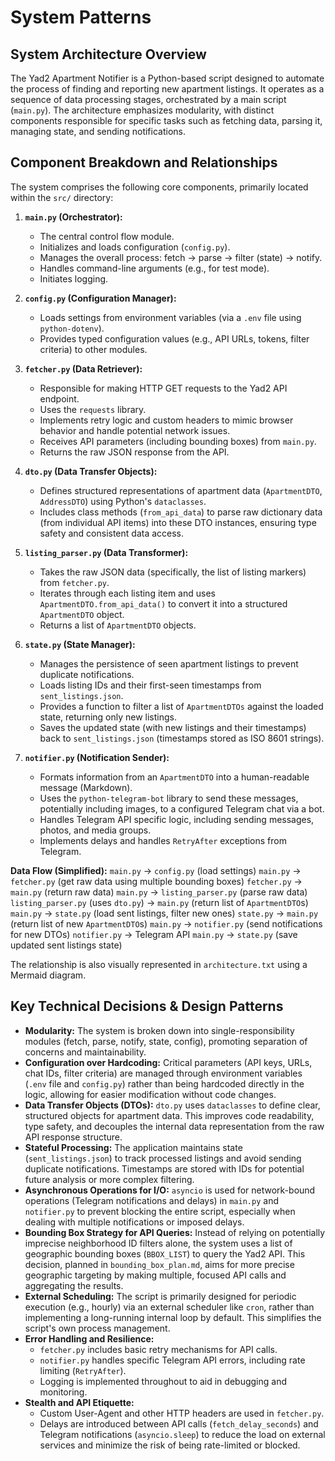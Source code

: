 # System Patterns

## System Architecture Overview

The Yad2 Apartment Notifier is a Python-based script designed to automate the process of finding and reporting new apartment listings. It operates as a sequence of data processing stages, orchestrated by a main script (`main.py`). The architecture emphasizes modularity, with distinct components responsible for specific tasks such as fetching data, parsing it, managing state, and sending notifications.

## Component Breakdown and Relationships

The system comprises the following core components, primarily located within the `src/` directory:

1.  **`main.py` (Orchestrator):**
    *   The central control flow module.
    *   Initializes and loads configuration (`config.py`).
    *   Manages the overall process: fetch -> parse -> filter (state) -> notify.
    *   Handles command-line arguments (e.g., for test mode).
    *   Initiates logging.

2.  **`config.py` (Configuration Manager):**
    *   Loads settings from environment variables (via a `.env` file using `python-dotenv`).
    *   Provides typed configuration values (e.g., API URLs, tokens, filter criteria) to other modules.

3.  **`fetcher.py` (Data Retriever):**
    *   Responsible for making HTTP GET requests to the Yad2 API endpoint.
    *   Uses the `requests` library.
    *   Implements retry logic and custom headers to mimic browser behavior and handle potential network issues.
    *   Receives API parameters (including bounding boxes) from `main.py`.
    *   Returns the raw JSON response from the API.

4.  **`dto.py` (Data Transfer Objects):**
    *   Defines structured representations of apartment data (`ApartmentDTO`, `AddressDTO`) using Python's `dataclasses`.
    *   Includes class methods (`from_api_data`) to parse raw dictionary data (from individual API items) into these DTO instances, ensuring type safety and consistent data access.

5.  **`listing_parser.py` (Data Transformer):**
    *   Takes the raw JSON data (specifically, the list of listing markers) from `fetcher.py`.
    *   Iterates through each listing item and uses `ApartmentDTO.from_api_data()` to convert it into a structured `ApartmentDTO` object.
    *   Returns a list of `ApartmentDTO` objects.

6.  **`state.py` (State Manager):**
    *   Manages the persistence of seen apartment listings to prevent duplicate notifications.
    *   Loads listing IDs and their first-seen timestamps from `sent_listings.json`.
    *   Provides a function to filter a list of `ApartmentDTOs` against the loaded state, returning only new listings.
    *   Saves the updated state (with new listings and their timestamps) back to `sent_listings.json` (timestamps stored as ISO 8601 strings).

7.  **`notifier.py` (Notification Sender):**
    *   Formats information from an `ApartmentDTO` into a human-readable message (Markdown).
    *   Uses the `python-telegram-bot` library to send these messages, potentially including images, to a configured Telegram chat via a bot.
    *   Handles Telegram API specific logic, including sending messages, photos, and media groups.
    *   Implements delays and handles `RetryAfter` exceptions from Telegram.

**Data Flow (Simplified):**
`main.py` -> `config.py` (load settings)
`main.py` -> `fetcher.py` (get raw data using multiple bounding boxes)
`fetcher.py` -> `main.py` (return raw data)
`main.py` -> `listing_parser.py` (parse raw data)
`listing_parser.py` (uses `dto.py`) -> `main.py` (return list of `ApartmentDTO`s)
`main.py` -> `state.py` (load sent listings, filter new ones)
`state.py` -> `main.py` (return list of new `ApartmentDTO`s)
`main.py` -> `notifier.py` (send notifications for new DTOs)
`notifier.py` -> Telegram API
`main.py` -> `state.py` (save updated sent listings state)

The relationship is also visually represented in `architecture.txt` using a Mermaid diagram.

## Key Technical Decisions & Design Patterns

- **Modularity:** The system is broken down into single-responsibility modules (fetch, parse, notify, state, config), promoting separation of concerns and maintainability.
- **Configuration over Hardcoding:** Critical parameters (API keys, URLs, chat IDs, filter criteria) are managed through environment variables (`.env` file and `config.py`) rather than being hardcoded directly in the logic, allowing for easier modification without code changes.
- **Data Transfer Objects (DTOs):** `dto.py` uses `dataclasses` to define clear, structured objects for apartment data. This improves code readability, type safety, and decouples the internal data representation from the raw API response structure.
- **Stateful Processing:** The application maintains state (`sent_listings.json`) to track processed listings and avoid sending duplicate notifications. Timestamps are stored with IDs for potential future analysis or more complex filtering.
- **Asynchronous Operations for I/O:** `asyncio` is used for network-bound operations (Telegram notifications and delays) in `main.py` and `notifier.py` to prevent blocking the entire script, especially when dealing with multiple notifications or imposed delays.
- **Bounding Box Strategy for API Queries:** Instead of relying on potentially imprecise neighborhood ID filters alone, the system uses a list of geographic bounding boxes (`BBOX_LIST`) to query the Yad2 API. This decision, planned in `bounding_box_plan.md`, aims for more precise geographic targeting by making multiple, focused API calls and aggregating the results.
- **External Scheduling:** The script is primarily designed for periodic execution (e.g., hourly) via an external scheduler like `cron`, rather than implementing a long-running internal loop by default. This simplifies the script's own process management.
- **Error Handling and Resilience:**
    - `fetcher.py` includes basic retry mechanisms for API calls.
    - `notifier.py` handles specific Telegram API errors, including rate limiting (`RetryAfter`).
    - Logging is implemented throughout to aid in debugging and monitoring.
- **Stealth and API Etiquette:**
    - Custom User-Agent and other HTTP headers are used in `fetcher.py`.
    - Delays are introduced between API calls (`fetch_delay_seconds`) and Telegram notifications (`asyncio.sleep`) to reduce the load on external services and minimize the risk of being rate-limited or blocked. 